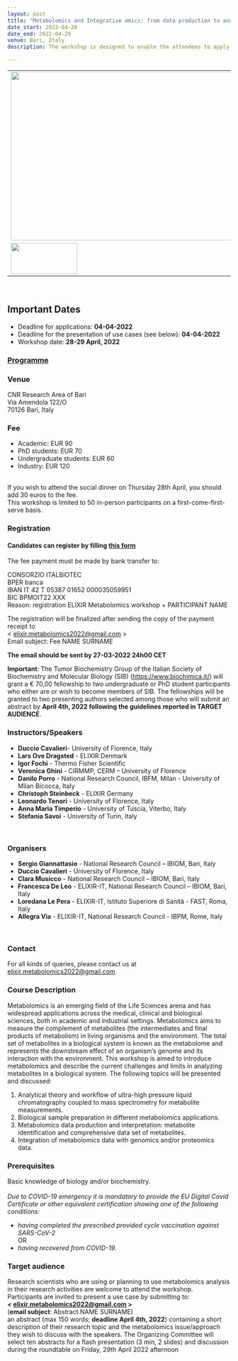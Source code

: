 ```yaml
---
layout: post
title: "Metabolomics and Integrative omics: from data production to analysis <font color='green'>[open]</font>"
date_start: 2022-04-28
date_end: 2022-04-29   
venue: Bari, Italy
description: The workshop is designed to enable the attendees to apply metabolomics in a research-based context. We will focus both on experimental design and data analysis of different data sources integrated at the level of the metabolome. Attendees will engage into the design of a mass spectrometry-based metabolomics experiment with cutting-edge equipment and will gain an overview on the use of specific software platforms for metabolomics data mining. Special attention will be paid to the integration of metabolomics data with metagenomics, gene expression and proteomic data.

---
```

<table border="0">
<tr>
	<td><img src="../../../img/banner_metabolomics2022.png" height="380" width="800">
	</td>	
</tr>	
<tr>
	<td>
	<img align="left" height="70" width="150" src="../../../img/logo_SIB.jpeg">
	</td>
</tr>
</table>
<br>

<!---
<table border="0">
        <tr>
        <td><a href="https://elixir-iib-training.github.io/website/"><img src="../../../img/logo_iib.png" height="60" width="200"></a>
        </td>
        <td><a href=""><img src="../../../img/Logo_IBIOM_EN.png" height="65" width="200"></a>
        </td>
        <td><a href=""><img src="../../../img/Logo_ThermoFisher.png" height="110" width="200"></a>
        </td>
	<td><a href=""><img src="../../../img/LogoCNRBiOmics.jpg" height="50" width="200"></a>
        </td>
        </tr>
        </table>
<br>
-->

## Important Dates 
- Deadline for applications: **04-04-2022**
- Deadline for the presentation of use cases (see below): **04-04-2022**
- Workshop date: **28-29 April, 2022** 

### [Programme](https://bit.ly/programme_metabolomics_integrative_omics2022)

### Venue
CNR Research Area of Bari <br>
Via Amendola 122/O <br>
70126 Bari, Italy

### Fee
* Academic: EUR 90 
* PhD students: EUR 70 
* Undergraduate students: EUR 60 
* Industry: EUR 120 
<br>
If you wish to attend the social dinner on Thursday 28th April, you should add 30 euros to the fee.
<br>
This workshop is limited to 50 in-person participants on a first-come-first-serve basis.
<br>

### Registration
#### Candidates can register by filling [this form](https://bit.ly/registration_form_metabolomics2022)

The fee payment must be made by bank transfer to:

CONSORZIO ITALBIOTEC <br>
BPER banca <br>
IBAN IT 42 T 05387 01652 000035059951 <br>
BIC BPMOIT22 XXX <br>
Reason: registration ELIXIR Metabolomics workshop + PARTICIPANT NAME <br>

The registration will be finalized after sending the copy of the payment receipt to <br> < elixir.metabolomics2022@gmail.com > <br>
Email subject: Fee NAME SURNAME

**The email should be sent by 27-03-2022 24h00 CET**
<br>

**Important**: The Tumor Biochemistry Group of the Italian Society of Biochemistry and Molecular Biology (SIB) (https://www.biochimica.it/) will grant a € 70,00 fellowship to two undergraduate or PhD student participants who either are or wish to become members of SIB. The fellowships will be granted to two presenting authors selected among those who will submit an abstract by **April 4th, 2022 following the guidelines reported in TARGET AUDIENCE**. <br>

### Instructors/Speakers
- **Duccio Cavalieri**- University of Florence, Italy
- **Lars Ove Dragsted** - ELIXIR Denmark 
- **Igor Fochi** - Thermo Fisher Scientific
- **Veronica Ghini** - CIRMMP, CERM – University of Florence
- **Danilo Porro** - National Research Council, IBFM, Milan - University of Milan Bicocca, Italy 
- **Christoph Steinbeck** - ELIXIR Germany
- **Leonardo Tenori** - University of Florence, Italy
- **Anna Maria Timperio** - University of Tuscia, Viterbo, Italy
- **Stefania Savoi** - University of Turin, Italy
<br>

### Organisers
- **Sergio Giannattasio** - National Research Council – IBIOM, Bari, Italy
- **Duccio Cavalieri** - University of Florence, Italy
- **Clara Musicco** - National Research Council – IBIOM, Bari, Italy
- **Francesca De Leo** - ELIXIR-IT, National Research Council – IBIOM, Bari, Italy
- **Loredana Le Pera** - ELIXIR-IT, Istituto Superiore di Sanità - FAST, Roma, Italy 
- **Allegra Via** - ELIXIR-IT, National Research Council - IBPM, Rome, Italy
<br>

### Contact
For all kinds of queries, please contact us at <elixir.metabolomics2022@gmail.com> 
<br>

### Course Description
Metabolomics is an emerging field of the Life Sciences arena and has widespread applications across the medical, clinical and biological sciences, both in academic and industrial settings. Metabolomics aims to measure the complement of metabolites (the intermediates and final products of metabolism) in living organisms and the environment. The total set of metabolites in a biological system is known as the metabolome and represents the downstream effect of an organism’s genome and its interaction with the environment.
This workshop is aimed to introduce metabolomics and describe the current challenges and limits in analyzing metabolites in a biological system. The following topics will be presented and discussed:
1.	Analytical theory and workflow of ultra-high pressure liquid chromatography coupled to mass spectrometry for metabolite measurements.
2.	Biological sample preparation in different metabolomics applications.
3.	Metabolomics data production and interpretation: metabolite identification and comprehensive data set of metabolites.
4.	Integration of metabolomics data with genomics and/or proteomics data.

### Prerequisites
Basic knowledge of biology and/or biochemistry. <br>
<br>
*Due to COVID-19 emergency it is mandatory to provide the EU Digital Covid Certificate or other equivalent certification showing one of the following conditions:*
- *having completed the prescribed provided cycle vaccination against SARS-CoV-2* <br>
OR      
- *having recovered from COVID-19.*

### Target audience
Research scientists who are using or planning to use metabolomics analysis in their research activities are welcome to attend the workshop. <br> 
Participants are invited to present a use case by submitting to: <br> **< elixir.metabolomics2022@gmail.com >** <br>
(**email subject**: Abstract NAME SURNAME) <br>
an abstract (max 150 words; **deadline April 4th, 2022**) containing a short description of their research topic and the metabolomics issue/approach they wish to discuss with the speakers. The Organizing Committee will select ten abstracts for a flash presentation (3 min, 2 slides) and discussion during the roundtable on Friday, 29th April 2022 afternoon <br>
<br> 
